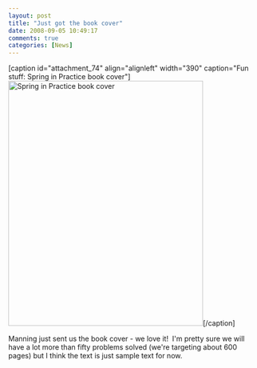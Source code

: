 ```yaml
---
layout: post
title: "Just got the book cover"
date: 2008-09-05 10:49:17
comments: true
categories: [News]
---
```

[caption id="attachment_74" align="alignleft" width="390" caption="Fun stuff: Spring in Practice book cover"]<a href="http://springinpractice.com/wp-content/uploads/2008/09/sip-cover-sm12.jpg"><img class="size-full wp-image-74" title="sip-cover-sm1" src="http://springinpractice.com/wp-content/uploads/2008/09/sip-cover-sm12.jpg" alt="Spring in Practice book cover" width="390" height="490" /></a>[/caption]

Manning just sent us the book cover - we love it!  I'm pretty sure we will have a lot more than fifty problems solved (we're targeting about 600 pages) but I think the text is just sample text for now.